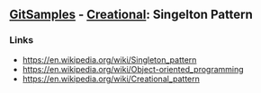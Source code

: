 ## [GitSamples](/../../tree/master) - [Creational](/../../tree/java-design-pattern/test/samples/creational): Singelton Pattern

### Links
* https://en.wikipedia.org/wiki/Singleton_pattern
* https://en.wikipedia.org/wiki/Object-oriented_programming
* https://en.wikipedia.org/wiki/Creational_pattern
